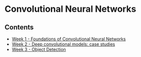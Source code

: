# Convolutional Neural Networks

## Contents

* [Week 1 - Foundations of Convolutional Neural Networks](./week-1.md)
* [Week 2 - Deep convolutional models: case studies](./week-2.md)
* [Week 3 - Object Detection](./week-3.md)
